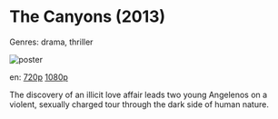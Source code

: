 # The Canyons (2013)

Genres: drama, thriller

![poster](http://image.tmdb.org/t/p/w500/wORjpodSO8vYPwLkDK9HZcUe0IZ.jpg)

en:
  [720p](magnet:?xt=urn:btih:A8DFCB1EDEC45587C5751E4080828261A3A074DE&tr=udp://glotorrents.pw:6969/announce&tr=udp://tracker.opentrackr.org:1337/announce&tr=udp://torrent.gresille.org:80/announce&tr=udp://tracker.openbittorrent.com:80&tr=udp://tracker.coppersurfer.tk:6969&tr=udp://tracker.leechers-paradise.org:6969&tr=udp://p4p.arenabg.ch:1337&tr=udp://tracker.internetwarriors.net:1337)
  [1080p](magnet:?xt=urn:btih:8BBC414E9FBF1747CA84B3EF125E7D6A771CF8C2&tr=udp://glotorrents.pw:6969/announce&tr=udp://tracker.opentrackr.org:1337/announce&tr=udp://torrent.gresille.org:80/announce&tr=udp://tracker.openbittorrent.com:80&tr=udp://tracker.coppersurfer.tk:6969&tr=udp://tracker.leechers-paradise.org:6969&tr=udp://p4p.arenabg.ch:1337&tr=udp://tracker.internetwarriors.net:1337)
  


The discovery of an illicit love affair leads two young Angelenos on a violent, sexually charged tour through the dark side of human nature.